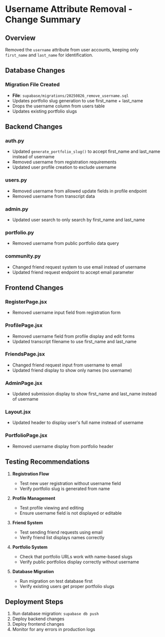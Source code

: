 # Username Attribute Removal - Change Summary

## Overview
Removed the `username` attribute from user accounts, keeping only `first_name` and `last_name` for identification.

## Database Changes

### Migration File Created
- **File**: `supabase/migrations/20250826_remove_username.sql`
- Updates portfolio slug generation to use first_name + last_name
- Drops the username column from users table
- Updates existing portfolio slugs

## Backend Changes

### auth.py
- Updated `generate_portfolio_slug()` to accept first_name and last_name instead of username
- Removed username from registration requirements
- Updated user profile creation to exclude username

### users.py
- Removed username from allowed update fields in profile endpoint
- Removed username from transcript data

### admin.py
- Updated user search to only search by first_name and last_name

### portfolio.py
- Removed username from public portfolio data query

### community.py
- Changed friend request system to use email instead of username
- Updated friend request endpoint to accept email parameter

## Frontend Changes

### RegisterPage.jsx
- Removed username input field from registration form

### ProfilePage.jsx
- Removed username field from profile display and edit forms
- Updated transcript filename to use first_name and last_name

### FriendsPage.jsx
- Changed friend request input from username to email
- Updated friend display to show only names (no username)

### AdminPage.jsx
- Updated submission display to show first_name and last_name instead of username

### Layout.jsx
- Updated header to display user's full name instead of username

### PortfolioPage.jsx
- Removed username display from portfolio header

## Testing Recommendations

1. **Registration Flow**
   - Test new user registration without username field
   - Verify portfolio slug is generated from name

2. **Profile Management**
   - Test profile viewing and editing
   - Ensure username field is not displayed or editable

3. **Friend System**
   - Test sending friend requests using email
   - Verify friend list displays names correctly

4. **Portfolio System**
   - Check that portfolio URLs work with name-based slugs
   - Verify public portfolios display correctly without username

5. **Database Migration**
   - Run migration on test database first
   - Verify existing users get proper portfolio slugs

## Deployment Steps

1. Run database migration: `supabase db push`
2. Deploy backend changes
3. Deploy frontend changes
4. Monitor for any errors in production logs